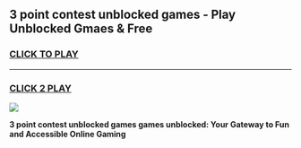 
## 3 point contest unblocked games - Play Unblocked Gmaes & Free
<h3>
<a href="https://news.freeplayer.one?title=3_point_contest_unblocked_games&ref=16F">CLICK TO PLAY</a></h3>
<hr>

<h3>
<a href="https://news.freeplayer.one?title=3_point_contest_unblocked_games&ref=16F">CLICK 2 PLAY</a>
  
</h3>

<a href="https://news.freeplayer.one?title=3_point_contest_unblocked_games&ref=16F/"><img src="https://clearcache.store/games.png"></a>


**3 point contest unblocked games games unblocked: Your Gateway to Fun and Accessible Online Gaming**
